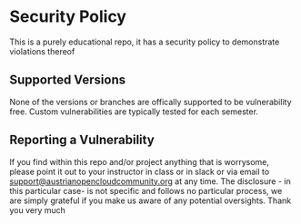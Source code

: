 # Security Policy

This is a purely educational repo, it has a security policy to demonstrate violations thereof

## Supported Versions

None of the versions or branches are offically supported to be vulnerability free.
Custom vulnerabilities are typically tested for each semester.


## Reporting a Vulnerability

If you find within this repo and/or project anything that is worrysome, please point it out to your instructor in class or in slack or via email to support@austrianopencloudcommunity.org at any time.
The disclosure - in this particular case- is not specific and follows no particular process, we are simply grateful if you make us aware of any potential oversights.
Thank you very much
